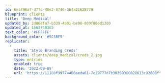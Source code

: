 ```yaml
---
id: 6eaf96a7-d7fc-40e2-8746-364a21628779
blueprint: clients
title: 'Deep Medical'
updated_by: 2d06efa7-b339-4b01-be90-009f00ed13d0
updated_at: 1662740365
text_color: '#FFFFFF'
background_color: '#5C3BF5'
replicator:
  -
    title: 'Stylo Branding Creds'
    assets: clients/deep_medical/creds_2.jpg
    type: entries
    enabled: true
    date: '2022-09-09'
    url: 'https://11188f99774460eeda61-7e29777d7b30399380828613c92808ff.ssl.cf3.rackcdn.com/Stylo%20Design%20Branding%20Credentials%202022.pdf'
---
```

